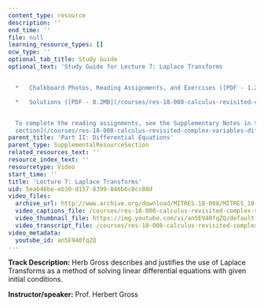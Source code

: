 ```yaml
---
content_type: resource
description: ''
end_time: ''
file: null
learning_resource_types: []
ocw_type: ''
optional_tab_title: Study Guide
optional_text: 'Study Guide for Lecture 7: Laplace Transforms


  *   Chalkboard Photos, Reading Assignments, and Exercises ([PDF - 1.2MB](/courses/res-18-008-calculus-revisited-complex-variables-differential-equations-and-linear-algebra-fall-2011/resources/mitres_18_008_partii_lec07))

  *   Solutions ([PDF - 8.2MB](/courses/res-18-008-calculus-revisited-complex-variables-differential-equations-and-linear-algebra-fall-2011/resources/mitres_18_008_partii_sol07))


  To complete the reading assignments, see the Supplementary Notes in the [Study Materials
  section](/courses/res-18-008-calculus-revisited-complex-variables-differential-equations-and-linear-algebra-fall-2011/pages/study-materials).'
parent_title: 'Part II: Differential Equations'
parent_type: SupplementalResourceSection
related_resources_text: ''
resource_index_text: ''
resourcetype: Video
start_time: ''
title: 'Lecture 7: Laplace Transforms'
uid: 5eab46be-eb30-d157-8399-846b6c8cc88d
video_files:
  archive_url: http://www.archive.org/download/MITRES.18-008/MITRES_18-008_Part2_lec7_300k.mp4
  video_captions_file: /courses/res-18-008-calculus-revisited-complex-variables-differential-equations-and-linear-algebra-fall-2011/86ea227f712a53c1add73966d65abb45_an5E940fqZQ.vtt
  video_thumbnail_file: https://img.youtube.com/vi/an5E940fqZQ/default.jpg
  video_transcript_file: /courses/res-18-008-calculus-revisited-complex-variables-differential-equations-and-linear-algebra-fall-2011/b883f62a3221837ab7cf37705d16b09d_an5E940fqZQ.pdf
video_metadata:
  youtube_id: an5E940fqZQ
---
```


**Track Description:** Herb Gross describes and justifies the use of Laplace Transforms as a method of solving linear differential equations with given initial conditions.

**Instructor/speaker:** Prof. Herbert Gross

